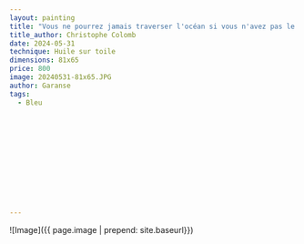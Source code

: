 ```yaml
---
layout: painting
title: "Vous ne pourrez jamais traverser l'océan si vous n'avez pas le courage de perdre de vue le rivage." 
title_author: Christophe Colomb						                                                  
date: 2024-05-31
technique: Huile sur toile 
dimensions: 81x65
price: 800
image: 20240531-81x65.JPG 
author: Garanse
tags:
  - Bleu
  
  
  
  
  
  
  
  
  
  
  
  
---
```

![Image]({{ page.image | prepend: site.baseurl}})

